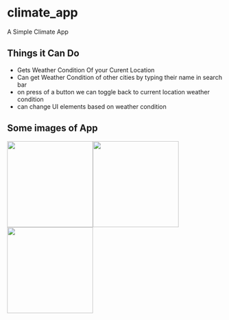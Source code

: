 # climate_app

A Simple Climate App
## Things it Can Do
* Gets Weather Condition Of your Curent Location
* Can get Weather Condition of other cities by typing their name in search bar
* on press  of a button we can toggle back to current location weather condition
* can change UI elements based on weather condition

## Some images of App
<img src ="https://user-images.githubusercontent.com/71614009/115943072-7305ac00-a4cb-11eb-84b9-42ddf0809fbd.jpg" width ="200"><img src ="https://user-images.githubusercontent.com/71614009/115943075-7862f680-a4cb-11eb-869e-d6580fd1b87c.jpg" width ="200">
<img src ="https://user-images.githubusercontent.com/71614009/115943077-79942380-a4cb-11eb-8eaf-1e9efaeb71cd.jpg" width ="200">

